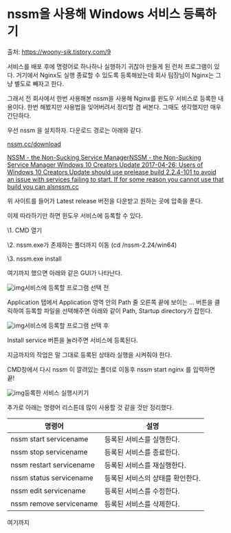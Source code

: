 # nssm을 사용해 Windows 서비스 등록하기

출처: https://woony-sik.tistory.com/9

서비스를 배포 후에 명령어로 하나하나 실행하기 귀찮아 만들게 된 런처 프로그램이 있다. 거기에서 Nginx도 실행 종료할 수 있도록 등록해놨는데 회사 팀장님이 Nginx는 그냥 별도로 빼자고 한다.

그래서 전 회사에서 한번 사용해본 nssm을 사용해 Nginx를 윈도우 서비스로 등록한 내용이다. 한번 해봤지만 사용법을 잊어버려서 정리할 겸 써본다. 그때도 생각했지만 매우 간단하다.

우선 nssm 을 설치하자. 다운로드 경로는 아래와 같다.

[nssm.cc/download](https://nssm.cc/download)

[ NSSM - the Non-Sucking Service ManagerNSSM - the Non-Sucking Service Manager Windows 10 Creators Update 2017-04-26: Users of Windows 10 Creators Update should use prelease build 2.2.4-101 to avoid an issue with services failing to start. If for some reason you cannot use that build you can alsnssm.cc](https://nssm.cc/download)

위 사이트를 들어가 Latest release 버전을 다운받고 원하는 곳에 압축을 푼다.

 

이제 따라하기만 하면 윈도우 서비스에 등록할 수 있다.

 

\1. CMD 열기

\2. nssm.exe가 존재하는 폴더까지 이동 (cd /nssm-2.24/win64)

\3. nssm.exe install <service name>

 

여기까지 했으면 아래와 같은 GUI가 나타난다.

 



![img](https://blog.kakaocdn.net/dn/qHjIj/btq255K3J7x/7jOsGaZnzvckKbTZAtH7Z1/img.png)서비스에 등록할 프로그램 선택 전



Application 탭에서 Application 영역 안의 Path 줄 오른쪽 끝에 보이는 ... 버튼을 클릭하여 등록할 파일을 선택해주면 아래와 같이 Path, Startup directory가 잡힌다.

 



![img](https://blog.kakaocdn.net/dn/bLxPyk/btq2SLBgeJi/oo2K7ysyFgiKdCMw4bCRkK/img.png)서비스에 등록할 프로그램 선택 후



Install service 버튼을 눌러주면 서비스에 등록된다.

 

지금까지의 작업은 말 그대로 등록된 상태라 실행을 시켜줘야 한다. 

 

CMD창에서 다시 nssm 이 깔려있는 폴더로 이동후 nssm start nginx 를 입력하면 끝!



![img](https://blog.kakaocdn.net/dn/DrUOT/btq2YQPJK73/hs0MyNU5fIRk1jpBII5hGk/img.png)등록한 서비스 실행시키기





 

추가로 아래는 명령어 리스튼데 많이 사용할 것 같을 것만 정리했다.

| 명령어                   | 설명                             |
| ------------------------ | -------------------------------- |
| nssm start servicename   | 등록된 서비스를 실행한다.        |
| nssm stop servicename    | 등록된 서비스를 종료한다.        |
| nssm restart servicename | 등록된 서비스를 재실행한다.      |
| nssm status servicename  | 등록된 서비스의 상태를 확인한다. |
| nssm edit servicename    | 등록된 서비스를 수정한다.        |
| nssm remove servicename  | 등록된 서비스를 삭제한다.        |

 

여기까지
